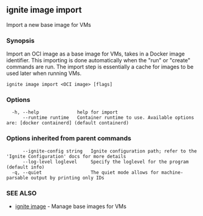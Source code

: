 ## ignite image import

Import a new base image for VMs

### Synopsis


Import an OCI image as a base image for VMs, takes in a Docker image identifier.
This importing is done automatically when the "run" or "create" commands are run.
The import step is essentially a cache for images to be used later when running VMs.


```
ignite image import <OCI image> [flags]
```

### Options

```
  -h, --help              help for import
      --runtime runtime   Container runtime to use. Available options are: [docker containerd] (default containerd)
```

### Options inherited from parent commands

```
      --ignite-config string   Ignite configuration path; refer to the 'Ignite Configuration' docs for more details
      --log-level loglevel     Specify the loglevel for the program (default info)
  -q, --quiet                  The quiet mode allows for machine-parsable output by printing only IDs
```

### SEE ALSO

* [ignite image](ignite_image.md)	 - Manage base images for VMs


